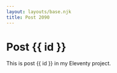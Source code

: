 ```yaml
---
layout: layouts/base.njk
title: Post 2090
---
```


# Post {{ id }}

This is post {{ id }} in my Eleventy project.
